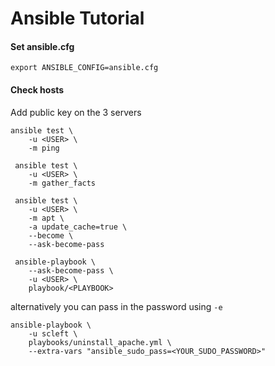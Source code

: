 # Ansible Tutorial

#### Set ansible.cfg
```commandline
export ANSIBLE_CONFIG=ansible.cfg
```

#### Check hosts
Add public key on the 3 servers
```commandline
ansible test \
    -u <USER> \
    -m ping
```

```commandline
 ansible test \
    -u <USER> \
    -m gather_facts
```

```commandline
 ansible test \
    -u <USER> \
    -m apt \
    -a update_cache=true \
    --become \
    --ask-become-pass
```

```commandline
 ansible-playbook \
    --ask-become-pass \
    -u <USER> \
    playbook/<PLAYBOOK>
```

alternatively you can pass in the password using `-e`
```commandline
ansible-playbook \
    -u scleft \
    playbooks/uninstall_apache.yml \
    --extra-vars "ansible_sudo_pass=<YOUR_SUDO_PASSWORD>"
```